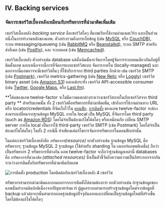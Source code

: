 ## IV. Backing services
### จัดการเซอร์วิสเบื้องหลังเหมือนกับทรัพยากรที่นำมาติดเพิ่มเติม

เซอร์วิสเบื้องหลัง *backing service* คือเซอร์วิสใดๆ ที่แอพเรียกใช้งานผ่านเนตเวิร์ก และเป็นส่วนหนึ่งในการทำงานหลักของแอพ.  ตัวอย่างรวมถึงการเก็บข้อมู
 (เช่น [MySQL](http://dev.mysql.com/) หรือ [CouchDB](http://couchdb.apache.org/)), ระบบ messaging/queueing  (เช่น [RabbitMQ](http://www.rabbitmq.com/) หรือ [Beanstalkd](http://kr.github.com/beanstalkd/)), ระบบ SMTP สำหรับส่งอีเมล (เช่น [Postfix](http://www.postfix.org/)), และ ระบบแคช (เช่น [Memcached](http://memcached.org/)).

เซอร์วิสเบื้องหลัง ตัวอย่างเช่น database แต่ดั้งเดิมนั้นจะจัดการโดยผู้จัดการระบบคนเดียวกันกับผู้ที่ติดตั้งแอพ  นอกเหนือจากนี้การที่จัดการแบบเซอร์วิสแบบ จัดการภายใน (locally-managed) และนอกจากนี้แอพอาจจะมีเซอร์วิสอื่นๆ ที่ใช้บริการจาก third parties อีกด้วย  เช่น เซอร์วิส SMTP (เช่น [Postmark](http://postmarkapp.com/)), เซอร์วิส metrics-gathering (เช่น [New Relic](http://newrelic.com/) หรือ [Loggly](http://www.loggly.com/)) เซอร์วิส binary asset  (เช่น [Amazon S3](http://aws.amazon.com/s3/)) และแม้กระทั่ง เซอร์วิส API-accessible consumer (เช่น [Twitter](http://dev.twitter.com/), [Google Maps](http://code.google.com/apis/maps/index.html), หรือ [Last.fm](http://www.last.fm/api)).

**โค้ดของแอพ twelve-factor จะไม่มีความแตกต่างระหว่างเซอร์วิสภายในกับเซอร์วิสจาก third party **  สำหรับแอพนั้น ทั้ง 2 เซอร์วิสคือทรัพยากรที่นำมาติดเพิ่ม, เข้าถึงการใช้งานผ่านทาง URL หรือ locator/credentials ที่จัดเก็บไว้ใน [คอนฟิก](./config).   [การติดตั้ง](./codebase) ของแอพ twelve-factor จะต้องสามารถเปลี่ยนจากฐานข้อมูล MySQL ภายใน local เป็น MySQL ที่จัดการโดย third party (such as [Amazon RDS](http://aws.amazon.com/rds/)) โดยไม่จำเป็นต้องแก้ไขโค้ดใดๆ หรือเหมือนกับ เปลี่ยน  SMTP server ภายใน local เป็นการใช้ third-party เซอร์วิส SMTP  (เช่น Postmark) โดยไม่จำเป็นต้องแก้ไขโค้ดใดๆ  ในทั้ง 2 กรณีนี้ ทำเพียงแค่แก้ไขการจัดการทรัพยากรในคอนฟิกเท่านั้น

ในแต่ละเซอร์วิสเบื้องหลังคือ *ทรัพยากร(resource)*  ยกตัวอย่างเช่น ฐานข้อมูล MySQL คือทรัพยากร; ฐานข้อมูล MySQL 2 ฐานข้อมูล (ใช้สำหรับ sharding ใน เลเยอร์แอพพลิเคชั่น) ถือว่าเป็นทรัพยากร  2  ทรัพยากรที่ต่างกัน  แอพ twelve-factor จะถือว่าฐานข้อมูลเหล่านี้ databases คือ *ทรัพยากรที่นำมาติด (attached resources)* ซึ่งเป็นตัวชี้วัดถึงความความเป็นอิสระออกจากกันระหว่างการติดตั้งกับทรัพยากรที่นำมาติดกับแอพ

<img src="/images/attached-resources.png" class="full" alt="การติดตั้ง production โดยติดต่อกับเซอร์วิสเบื้องหลัง 4 เซอร์วิส" />

ทรัพยากรสามารถนำมาติดและถอดออกจากการติดตั้งได้ตามต้องการ ยกตัวอย่างเช่น ถ้าฐานข้อมูลของแอพนั้นทำงานผิดปกติเนื่องจากปัญหาฮาร์ดแวร์ ผู้ดูแลระบบสามารถสร้างฐานข้อมูลใหม่จากข้อมูลที่ backup  แล้วต่อจากนั้นสามารถถอดฐานข้อมูลปัจจุบันออกและเปลี่ยนเป็นฐานข้อมูลใหม่ที่สร้างขึ้นโดยไม่ต้องแก้ไขโค้ดใดๆ

